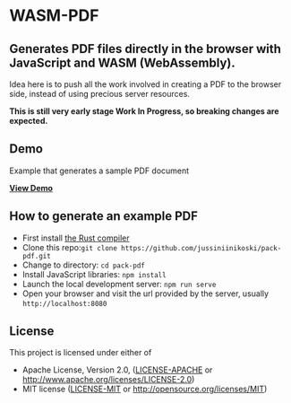 # WASM-PDF
## Generates PDF files directly in the browser with JavaScript and WASM (WebAssembly).

Idea here is to push all the work involved in creating a PDF to the browser side, instead of using precious server resources.

**This is still very early stage Work In Progress, so breaking changes are expected.**

## Demo

Example that generates a sample PDF document

**[View Demo](https://jussiniinikoski.github.io/wasm-pdf-demo/)**

## How to generate an example PDF

* First install [the Rust compiler](https://www.rust-lang.org)
* Clone this repo:```git clone https://github.com/jussiniinikoski/pack-pdf.git```
* Change to directory: ```cd pack-pdf```
* Install JavaScript libraries: ```npm install```
* Launch the local development server: ```npm run serve```
* Open your browser and visit the url provided by the server, usually ```http://localhost:8080```

## License

This project is licensed under either of

 * Apache License, Version 2.0, ([LICENSE-APACHE](LICENSE-APACHE) or
   http://www.apache.org/licenses/LICENSE-2.0)
 * MIT license ([LICENSE-MIT](LICENSE-MIT) or
   http://opensource.org/licenses/MIT)

